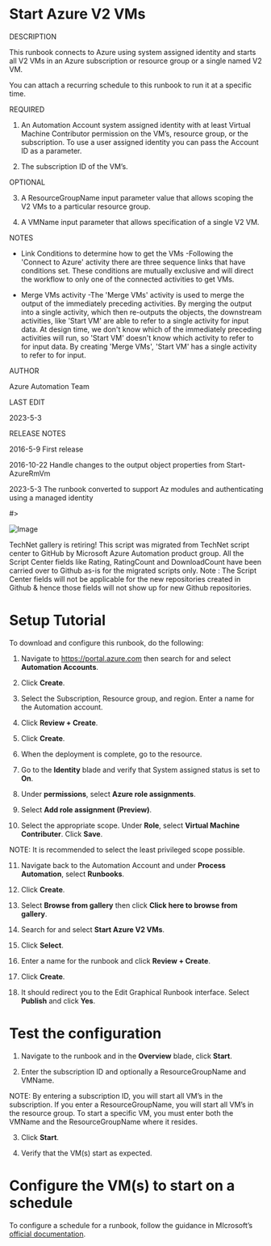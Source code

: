 # ﻿Start Azure V2 VMs 

  

             

  

DESCRIPTION 

This runbook connects to Azure using system assigned identity and starts all V2 VMs in an Azure subscription or resource group or a single named V2 VM. 

  

You can attach a recurring schedule to this runbook to run it at a specific time. 

  

REQUIRED 

1. An Automation Account system assigned identity with at least Virtual Machine Contributor permission on the VM’s, resource group, or the subscription. To use a user assigned identity you can pass the Account ID as a parameter. 

  

2. The subscription ID of the VM’s. 

  

OPTIONAL 

  

3. A ResourceGroupName input parameter value that allows scoping the V2 VMs to a particular resource group. 

  

4. A VMName input parameter that allows specification of a single V2 VM. 

    

NOTES 

- Link Conditions to determine how to get the VMs -Following the 'Connect to Azure' activity there are three sequence links that have conditions set. These conditions are mutually exclusive and will direct the workflow to only one of the connected activities to get VMs. 

  

- Merge VMs activity -The 'Merge VMs' activity is used to merge the output of the immediately preceding activities.  By merging the output into a single activity, which then re-outputs the objects, the downstream activities, like 'Start VM' are able to refer to a single activity for input data.  At design time, we don't know which of the immediately preceding activities will run, so 'Start VM' doesn't know which activity to refer to for input data.  By creating 'Merge VMs', 'Start VM' has a single activity to refer to for input. 

  

AUTHOR 

Azure Automation Team 

  

LAST EDIT 

2023-5-3 

  

RELEASE NOTES 

  

2016-5-9 First release 

  

2016-10-22 Handle changes to the output object properties from Start-AzureRmVm 

  

2023-5-3 The runbook converted to support Az modules and authenticating using a managed identity 

#> 

  

  

![Image](https://github.com/azureautomation/start-azure-v2-vms/raw/master/startazurev2vm.png) 

  

 

     

TechNet gallery is retiring! This script was migrated from TechNet script center to GitHub by Microsoft Azure Automation product group. All the Script Center fields like Rating, RatingCount and DownloadCount have been carried over to Github as-is for the migrated scripts only. Note : The Script Center fields will not be applicable for the new repositories created in Github & hence those fields will not show up for new Github repositories. 

  

# Setup Tutorial 

  

To download and configure this runbook, do the following:  

  

1. Navigate to https://portal.azure.com then search for and select **Automation Accounts**.  

2. Click **Create**.  

3. Select the Subscription, Resource group, and region. Enter a name for the Automation account.  


  

4. Click **Review + Create**.  

5. Click **Create**.  

6. When the deployment is complete, go to the resource.  

7. Go to the **Identity** blade and verify that System assigned status is set to **On**.  

  

 

  

8. Under **permissions**, select **Azure role assignments**.  

9. Select **Add role assignment (Preview)**.  

10. Select the appropriate scope. Under **Role**, select **Virtual Machine Contributer**. Click **Save**.  

  

NOTE: It is recommended to select the least privileged scope possible.  

  

11. Navigate back to the Automation Account and under **Process Automation**, select **Runbooks**.   

12. Click **Create**.  

13. Select **Browse from gallery** then click **Click here to browse from gallery**.  

14. Search for and select **Start Azure V2 VMs**.  

15. Click **Select**.  

16. Enter a name for the runbook and click **Review + Create**.  

17. Click **Create**.  

18. It should redirect you to the Edit Graphical Runbook interface. Select **Publish** and click **Yes**.  

 

 

  

# Test the configuration  

  

1. Navigate to the runbook and in the **Overview** blade, click **Start**.  

2. Enter the subscription ID and optionally a ResourceGroupName and VMName.  

  

NOTE: By entering a subscription ID, you will start all VM’s in the subscription. If you enter a ResourceGroupName, you will start all VM’s in the resource group. To start a specific VM, you must enter both the VMName and the ResourceGroupName where it resides.  

  

3. Click **Start**.  

4. Verify that the VM(s) start as expected.  

  

# Configure the VM(s) to start on a schedule  

  

To configure a schedule for a runbook, follow the guidance in MIcrosoft’s [official documentation](https://learn.microsoft.com/azure/automation/manage-runbooks#schedule-a-runbook-in-the-azure-portal). 

 
